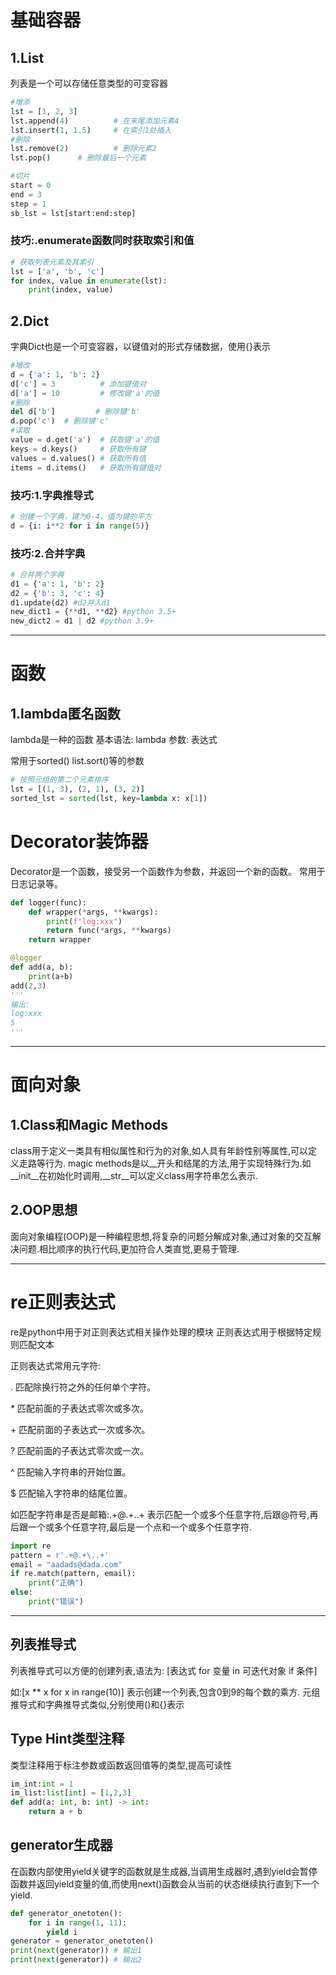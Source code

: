 # 基础容器
## 1.List
列表是一个可以存储任意类型的可变容器
```python
#增添
lst = [1, 2, 3]
lst.append(4)          # 在末尾添加元素4
lst.insert(1, 1.5)     # 在索引1处插入
#删除
lst.remove(2)          # 删除元素2
lst.pop()      # 删除最后一个元素

#切片
start = 0
end = 3
step = 1
sb_lst = lst[start:end:step]
```

### 技巧:.enumerate函数同时获取索引和值
```python
# 获取列表元素及其索引
lst = ['a', 'b', 'c']
for index, value in enumerate(lst):
    print(index, value)
```
## 2.Dict
字典Dict也是一个可变容器，以键值对的形式存储数据，使用{}表示
```python
#增改
d = {'a': 1, 'b': 2}
d['c'] = 3          # 添加键值对
d['a'] = 10         # 修改键'a'的值
#删除
del d['b']         # 删除键'b'
d.pop('c')  # 删除键'c'
#读取
value = d.get('a')  # 获取键'a'的值
keys = d.keys()     # 获取所有键
values = d.values() # 获取所有值
items = d.items()   # 获取所有键值对
```
### 技巧:1.字典推导式
```python
# 创建一个字典，键为0-4，值为键的平方
d = {i: i**2 for i in range(5)}
```
### 技巧:2.合并字典
```python
# 合并两个字典
d1 = {'a': 1, 'b': 2}
d2 = {'b': 3, 'c': 4}
d1.update(d2) #d2并入d1
new_dict1 = {**d1, **d2} #python 3.5+
new_dict2 = d1 | d2 #python 3.9+
```
---

# 函数

## 1.lambda匿名函数
lambda是一种的函数 基本语法: lambda 参数: 表达式

常用于sorted() list.sort()等的参数
```python
# 按照元组的第二个元素排序
lst = [(1, 3), (2, 1), (3, 2)]
sorted_lst = sorted(lst, key=lambda x: x[1])
```

# Decorator装饰器
Decorator是一个函数，接受另一个函数作为参数，并返回一个新的函数。 常用于日志记录等。
```python
def logger(func):
    def wrapper(*args, **kwargs):
        print(f"log:xxx")
        return func(*args, **kwargs)
    return wrapper

@logger
def add(a, b):
    print(a+b)
add(2,3) 
'''
输出: 
log:xxx
5
'''
```

---

# 面向对象
## 1.Class和Magic Methods
class用于定义一类具有相似属性和行为的对象,如人具有年龄性别等属性,可以定义走路等行为.
magic methods是以__开头和结尾的方法,用于实现特殊行为.如__init__在初始化时调用,__str__可以定义class用字符串怎么表示.

## 2.OOP思想
面向对象编程(OOP)是一种编程思想,将复杂的问题分解成对象,通过对象的交互解决问题.相比顺序的执行代码,更加符合人类直觉,更易于管理.

---

# re正则表达式
re是python中用于对正则表达式相关操作处理的模块
正则表达式用于根据特定规则匹配文本

正则表达式常用元字符: 

. 匹配除换行符之外的任何单个字符。

\* 匹配前面的子表达式零次或多次。

\+ 匹配前面的子表达式一次或多次。

? 匹配前面的子表达式零次或一次。

^ 匹配输入字符串的开始位置。

$ 匹配输入字符串的结尾位置。

如匹配字符串是否是邮箱:.+@.+\..+ 表示匹配一个或多个任意字符,后跟@符号,再后跟一个或多个任意字符,最后是一个点和一个或多个任意字符.

```python
import re
pattern = r'.+@.+\..+'
email = "aadads@dada.com"
if re.match(pattern, email):
    print("正确")
else:
    print("错误")
```

---

## 列表推导式
列表推导式可以方便的创建列表,语法为: [表达式 for 变量 in 可迭代对象 if 条件]

如:[x ** x for x in range(10)] 表示创建一个列表,包含0到9的每个数的乘方. 
元组推导式和字典推导式类似,分别使用()和{}表示

## Type Hint类型注释
类型注释用于标注参数或函数返回值等的类型,提高可读性
```python
im_int:int = 1
im_list:list[int] = [1,2,3]
def add(a: int, b: int) -> int:
    return a + b
```

## generator生成器
在函数内部使用yield关键字的函数就是生成器,当调用生成器时,遇到yield会暂停函数并返回yield变量的值,而使用next()函数会从当前的状态继续执行直到下一个yield.
```python
def generator_onetoten():
    for i in range(1, 11):
        yield i
generator = generator_onetoten()
print(next(generator)) # 输出1
print(next(generator)) # 输出2
```